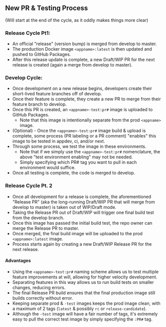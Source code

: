 ## New PR & Testing Process

(Will start at the end of the cycle, as it oddly makes things more clear)

### Release Cycle Pt1:

- An official "release" (version bump) is merged from develop to master.
- The production Docker image `<appname>:latest` is then updated and pushed to GitHub Packages.
- After this release update is complete, a new Draft/WIP PR for the next release is created (again a merge from develop to master). 

### Develop Cycle:

- Once development on a new release begins, developers create their short-lived feature branches off of develop.
- Once their feature is complete, they create a new PR to merge from their feature branch to develop.
- Once this PR is created, an `<appname>-test:pr#` image is uploaded to GitHub Packages.
    - Note that this image is intentionally separate from the prod `<appname>` image.
- (Optional) - Once the `<appname>-test:pr#` image build & upload is complete, some process (PR labeling or a PR comment) "enables" this image to be tested in appdev, ci, and/or next.
- Through some process, we test the image in these environments.
    - Note that if we simply use the `<appname>-test:pr#` nomenclature, the above "test environment enabling" may not be needed. 
    - Simply specifying which PR# tag you want to pull in each environment would suffice.
- Once all testing is complete, the code is merged to develop.

### Release Cycle Pt. 2

- Once all development for a release is complete, the aforementioned "Release PR" (aka the long-running Draft/WIP PR that will merge from develop to master) is taken out of WIP/Draft mode.
- Taking the Release PR out of Draft/WIP will trigger one final build test from the develop branch.
- Once this image has passed the initial build test, the repo owner can merge the Release PR to master.
- Once merged, the final build image will be uploaded to the prod `<appname>:latest` image.
- Process starts again by creating a new Draft/WIP Release PR for the next release.

#### Advantages

- Using the `<appname>-test:pr#` naming scheme allows us to test multiple feature improvements at will, allowing for higher velocity development.
- Separating features in this way allows us to run build tests on smaller changes, reducing errors.
- The final Release PR build ensures that the final production image still builds correctly without error.
- Keeping separate prod & `-test` images keeps the prod image clean, with a maximum of 2 tags (`latest` & possibly `rc` or `release-candidate`).
- Although the `-test` image will have a fair number of tags, it's extremely easy to pull the correct test image by simply specifying the `:PR#` tag.
